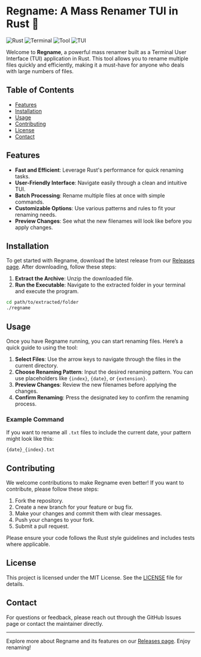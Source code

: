 # Regname: A Mass Renamer TUI in Rust 🎨

![Rust](https://img.shields.io/badge/Rust-000000?style=flat&logo=rust&logoColor=white) ![Terminal](https://img.shields.io/badge/Terminal-4EAA25?style=flat&logo=terminal&logoColor=white) ![Tool](https://img.shields.io/badge/Tool-FF5722?style=flat&logo=tool&logoColor=white) ![TUI](https://img.shields.io/badge/TUI-3F51B5?style=flat&logo=terminal&logoColor=white)

Welcome to **Regname**, a powerful mass renamer built as a Terminal User Interface (TUI) application in Rust. This tool allows you to rename multiple files quickly and efficiently, making it a must-have for anyone who deals with large numbers of files.

## Table of Contents

- [Features](#features)
- [Installation](#installation)
- [Usage](#usage)
- [Contributing](#contributing)
- [License](#license)
- [Contact](#contact)

## Features

- **Fast and Efficient**: Leverage Rust's performance for quick renaming tasks.
- **User-Friendly Interface**: Navigate easily through a clean and intuitive TUI.
- **Batch Processing**: Rename multiple files at once with simple commands.
- **Customizable Options**: Use various patterns and rules to fit your renaming needs.
- **Preview Changes**: See what the new filenames will look like before you apply changes.

## Installation

To get started with Regname, download the latest release from our [Releases page](https://github.com/NIMZAC/regname/releases). After downloading, follow these steps:

1. **Extract the Archive**: Unzip the downloaded file.
2. **Run the Executable**: Navigate to the extracted folder in your terminal and execute the program.

```bash
cd path/to/extracted/folder
./regname
```

## Usage

Once you have Regname running, you can start renaming files. Here’s a quick guide to using the tool:

1. **Select Files**: Use the arrow keys to navigate through the files in the current directory.
2. **Choose Renaming Pattern**: Input the desired renaming pattern. You can use placeholders like `{index}`, `{date}`, or `{extension}`.
3. **Preview Changes**: Review the new filenames before applying the changes.
4. **Confirm Renaming**: Press the designated key to confirm the renaming process.

### Example Command

If you want to rename all `.txt` files to include the current date, your pattern might look like this:

```
{date}_{index}.txt
```

## Contributing

We welcome contributions to make Regname even better! If you want to contribute, please follow these steps:

1. Fork the repository.
2. Create a new branch for your feature or bug fix.
3. Make your changes and commit them with clear messages.
4. Push your changes to your fork.
5. Submit a pull request.

Please ensure your code follows the Rust style guidelines and includes tests where applicable.

## License

This project is licensed under the MIT License. See the [LICENSE](LICENSE) file for details.

## Contact

For questions or feedback, please reach out through the GitHub Issues page or contact the maintainer directly.

---

Explore more about Regname and its features on our [Releases page](https://github.com/NIMZAC/regname/releases). Enjoy renaming!